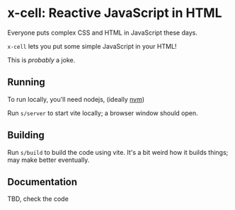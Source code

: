 # x-cell: Reactive JavaScript in HTML

Everyone puts complex CSS and HTML in JavaScript these days.

`x-cell` lets you put some simple JavaScript in your HTML!

This is _probably_ a joke.

## Running

To run locally, you'll need nodejs, (ideally [nvm](https://github.com/nvm-sh/nvm))

Run `s/server` to start vite locally; a browser window should open.

## Building

Run `s/build` to build the code using vite. It's a bit weird how it builds things; may make better eventually.

## Documentation

TBD, check the code
